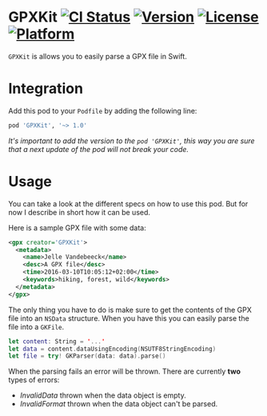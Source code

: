 GPXKit [![CI Status](http://img.shields.io/travis/fousa/gpxkit.svg?style=flat)](https://travis-ci.org/fousa/gpxkit) [![Version](https://img.shields.io/cocoapods/v/GPXKit.svg?style=flat)](http://cocoapods.org/pods/GPXKit) [![License](https://img.shields.io/cocoapods/l/GPXKit.svg?style=flat)](http://cocoapods.org/pods/GPXKit) [![Platform](https://img.shields.io/cocoapods/p/GPXKit.svg?style=flat)](http://cocoapods.org/pods/GPXKit)
======

`GPXKit` is allows you to easily parse a GPX file in Swift.

Integration
===========

Add this pod to your `Podfile` by adding the following line:

``` ruby
pod 'GPXKit', '~> 1.0'
```

_It's important to add the version to the `pod 'GPXKit'`, this way you are sure that a next update of the pod will not break your code._

Usage
=====

You can take a look at the different specs on how to use this pod. But for now I describe in short how it can be used.

Here is a sample GPX file with some data:

``` xml
<gpx creator='GPXKit'>
  <metadata>
    <name>Jelle Vandebeeck</name>
    <desc>A GPX file</desc>
    <time>2016-03-10T10:05:12+02:00</time>
    <keywords>hiking, forest, wild</keywords>
  </metadata>
</gpx>                    
```

The only thing you have to do is make sure to get the contents of the GPX file into an `NSData` structure. When you have this you can easily parse the file into a `GKFile`.

``` swift
let content: String = '...'
let data = content.dataUsingEncoding(NSUTF8StringEncoding)
let file = try! GKParser(data: data).parse()
```

When the parsing fails an error will be thrown. There are currently **two** types of errors:

- _InvalidData_ thrown when the data object is empty.
- _InvalidFormat_ thrown when the data object can't be parsed.
